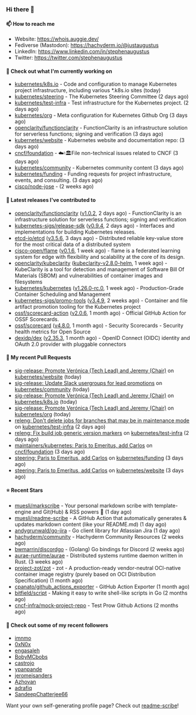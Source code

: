 ### Hi there 👋

#### 📫 How to reach me

- Website: https://whois.auggie.dev/
- Fediverse (Mastodon): https://hachyderm.io/@justaugustus
- LinkedIn: https://www.linkedin.com/in/stephenaugustus
- Twitter: https://twitter.com/stephenaugustus

#### 👷 Check out what I'm currently working on

- [kubernetes/k8s.io](https://github.com/kubernetes/k8s.io) - Code and configuration to manage Kubernetes project infrastructure, including various *.k8s.io sites (today)
- [kubernetes/steering](https://github.com/kubernetes/steering) - The Kubernetes Steering Committee (2 days ago)
- [kubernetes/test-infra](https://github.com/kubernetes/test-infra) - Test infrastructure for the Kubernetes project. (2 days ago)
- [kubernetes/org](https://github.com/kubernetes/org) - Meta configuration for Kubernetes Github Org (3 days ago)
- [openclarity/functionclarity](https://github.com/openclarity/functionclarity) - FunctionClarity is an infrastructure solution for serverless functions; signing and verification (3 days ago)
- [kubernetes/website](https://github.com/kubernetes/website) - Kubernetes website and documentation repo:  (3 days ago)
- [cncf/foundation](https://github.com/cncf/foundation) - ☁️♮🏛File non-technical issues related to CNCF (3 days ago)
- [kubernetes/community](https://github.com/kubernetes/community) - Kubernetes community content (3 days ago)
- [kubernetes/funding](https://github.com/kubernetes/funding) - Funding requests for project infrastructure, events, and consulting. (3 days ago)
- [cisco/node-jose](https://github.com/cisco/node-jose) -  (2 weeks ago)

#### 🔭 Latest releases I've contributed to

- [openclarity/functionclarity](https://github.com/openclarity/functionclarity) ([v1.0.2](https://github.com/openclarity/functionclarity/releases/tag/v1.0.2), 2 days ago) - FunctionClarity is an infrastructure solution for serverless functions; signing and verification
- [kubernetes-sigs/release-sdk](https://github.com/kubernetes-sigs/release-sdk) ([v0.9.4](https://github.com/kubernetes-sigs/release-sdk/releases/tag/v0.9.4), 2 days ago) - Interfaces and implementations for building Kubernetes releases.
- [etcd-io/etcd](https://github.com/etcd-io/etcd) ([v3.5.6](https://github.com/etcd-io/etcd/releases/tag/v3.5.6), 3 days ago) - Distributed reliable key-value store for the most critical data of a distributed system
- [cisco-open/flame](https://github.com/cisco-open/flame) ([v0.1.6](https://github.com/cisco-open/flame/releases/tag/v0.1.6), 1 week ago) - flame is a federated learning system for edge with flexibility and scalability at the core of its design.
- [openclarity/kubeclarity](https://github.com/openclarity/kubeclarity) ([kubeclarity-v2.8.0-helm](https://github.com/openclarity/kubeclarity/releases/tag/kubeclarity-v2.8.0-helm), 1 week ago) - KubeClarity is a tool for detection and management of Software Bill Of Materials (SBOM) and vulnerabilities of container images and filesystems
- [kubernetes/kubernetes](https://github.com/kubernetes/kubernetes) ([v1.26.0-rc.0](https://github.com/kubernetes/kubernetes/releases/tag/v1.26.0-rc.0), 1 week ago) - Production-Grade Container Scheduling and Management
- [kubernetes-sigs/promo-tools](https://github.com/kubernetes-sigs/promo-tools) ([v3.4.9](https://github.com/kubernetes-sigs/promo-tools/releases/tag/v3.4.9), 2 weeks ago) - Container and file artifact promotion tooling for the Kubernetes project
- [ossf/scorecard-action](https://github.com/ossf/scorecard-action) ([v2.0.6](https://github.com/ossf/scorecard-action/releases/tag/v2.0.6), 1 month ago) - Official GitHub Action for OSSF Scorecards.
- [ossf/scorecard](https://github.com/ossf/scorecard) ([v4.8.0](https://github.com/ossf/scorecard/releases/tag/v4.8.0), 1 month ago) - Security Scorecards - Security health metrics for Open Source
- [dexidp/dex](https://github.com/dexidp/dex) ([v2.35.3](https://github.com/dexidp/dex/releases/tag/v2.35.3), 1 month ago) - OpenID Connect (OIDC) identity and OAuth 2.0 provider with pluggable connectors

#### 🔨 My recent Pull Requests

- [sig-release: Promote Verónica (Tech Lead) and Jeremy (Chair)](https://github.com/kubernetes/website/pull/38058) on [kubernetes/website](https://github.com/kubernetes/website) (today)
- [sig-release: Update Slack usergroups for lead promotions](https://github.com/kubernetes/community/pull/6988) on [kubernetes/community](https://github.com/kubernetes/community) (today)
- [sig-release: Promote Verónica (Tech Lead) and Jeremy (Chair)](https://github.com/kubernetes/k8s.io/pull/4492) on [kubernetes/k8s.io](https://github.com/kubernetes/k8s.io) (today)
- [sig-release: Promote Verónica (Tech Lead) and Jeremy (Chair)](https://github.com/kubernetes/org/pull/3857) on [kubernetes/org](https://github.com/kubernetes/org) (today)
- [releng: Don&#39;t delete jobs for branches that may be in maintenance mode](https://github.com/kubernetes/test-infra/pull/28084) on [kubernetes/test-infra](https://github.com/kubernetes/test-infra) (2 days ago)
- [releng: Fix build job generic version markers](https://github.com/kubernetes/test-infra/pull/28079) on [kubernetes/test-infra](https://github.com/kubernetes/test-infra) (2 days ago)
- [maintainers/kubernetes: Paris to Emeritus, add Carlos](https://github.com/cncf/foundation/pull/460) on [cncf/foundation](https://github.com/cncf/foundation) (3 days ago)
- [steering: Paris to Emeritus, add Carlos](https://github.com/kubernetes/funding/pull/36) on [kubernetes/funding](https://github.com/kubernetes/funding) (3 days ago)
- [steering: Paris to Emeritus, add Carlos](https://github.com/kubernetes/website/pull/38004) on [kubernetes/website](https://github.com/kubernetes/website) (3 days ago)

#### ⭐ Recent Stars

- [muesli/markscribe](https://github.com/muesli/markscribe) - Your personal markdown scribe with template-engine and Git(Hub) &amp; RSS powers 📜 (1 day ago)
- [muesli/readme-scribe](https://github.com/muesli/readme-scribe) - A GitHub Action that automatically generates &amp; updates markdown content (like your README.md) (1 day ago)
- [andygrunwald/go-jira](https://github.com/andygrunwald/go-jira) - Go client library for Atlassian Jira (1 day ago)
- [hachyderm/community](https://github.com/hachyderm/community) - Hachyderm Community Resources (2 weeks ago)
- [bwmarrin/discordgo](https://github.com/bwmarrin/discordgo) -  (Golang) Go bindings for Discord (2 weeks ago)
- [aurae-runtime/aurae](https://github.com/aurae-runtime/aurae) - Distributed systems runtime daemon written in Rust. (3 weeks ago)
- [project-zot/zot](https://github.com/project-zot/zot) - zot - A production-ready vendor-neutral OCI-native container image registry (purely based on OCI Distribution Specification) (1 month ago)
- [cpanato/github_actions_exporter](https://github.com/cpanato/github_actions_exporter) - GitHub Action Exporter (1 month ago)
- [bitfield/script](https://github.com/bitfield/script) - Making it easy to write shell-like scripts in Go (2 months ago)
- [cncf-infra/mock-project-repo](https://github.com/cncf-infra/mock-project-repo) - Test Prow Github Actions   (2 months ago)

#### 👯 Check out some of my recent followers

- [imnmo](https://github.com/imnmo)
- [0xN0x](https://github.com/0xN0x)
- [engasaleh](https://github.com/engasaleh)
- [BobyMCbobs](https://github.com/BobyMCbobs)
- [castrojo](https://github.com/castrojo)
- [ypanpande](https://github.com/ypanpande)
- [jeromejsanders](https://github.com/jeromejsanders)
- [Azhovan](https://github.com/Azhovan)
- [adrafiq](https://github.com/adrafiq)
- [SandeepChatterjee66](https://github.com/SandeepChatterjee66)

Want your own self-generating profile page? Check out [readme-scribe](https://github.com/muesli/readme-scribe)!
